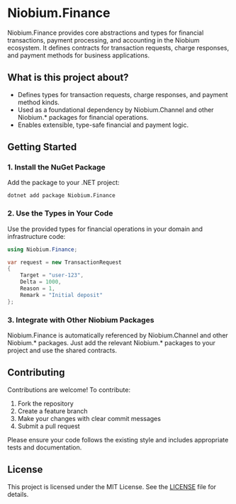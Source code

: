 # Niobium.Finance

Niobium.Finance provides core abstractions and types for financial transactions, payment processing, and accounting in the Niobium ecosystem. It defines contracts for transaction requests, charge responses, and payment methods for business applications.

## What is this project about?
- Defines types for transaction requests, charge responses, and payment method kinds.
- Used as a foundational dependency by Niobium.Channel and other Niobium.* packages for financial operations.
- Enables extensible, type-safe financial and payment logic.

## Getting Started

### 1. Install the NuGet Package
Add the package to your .NET project:

```
dotnet add package Niobium.Finance
```

### 2. Use the Types in Your Code
Use the provided types for financial operations in your domain and infrastructure code:

```csharp
using Niobium.Finance;

var request = new TransactionRequest
{
    Target = "user-123",
    Delta = 1000,
    Reason = 1,
    Remark = "Initial deposit"
};
```

### 3. Integrate with Other Niobium Packages
Niobium.Finance is automatically referenced by Niobium.Channel and other Niobium.* packages. Just add the relevant Niobium.* packages to your project and use the shared contracts.

## Contributing

Contributions are welcome! To contribute:
1. Fork the repository
2. Create a feature branch
3. Make your changes with clear commit messages
4. Submit a pull request

Please ensure your code follows the existing style and includes appropriate tests and documentation.

## License

This project is licensed under the MIT License. See the [LICENSE](LICENSE) file for details.

